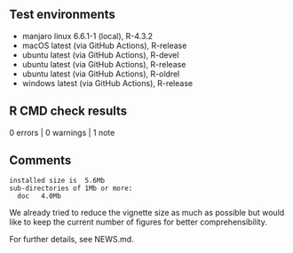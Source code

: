 ## Test environments

* manjaro linux 6.6.1-1 (local), R-4.3.2
* macOS latest (via GitHub Actions), R-release
* ubuntu latest (via GitHub Actions), R-devel
* ubuntu latest (via GitHub Actions), R-release
* ubuntu latest (via GitHub Actions), R-oldrel
* windows latest (via GitHub Actions), R-release


## R CMD check results

0 errors | 0 warnings | 1 note


## Comments

    installed size is  5.6Mb
    sub-directories of 1Mb or more:
      doc   4.0Mb

We already tried to reduce the vignette size as much as possible but would like
to keep the current number of figures for better comprehensibility.

For further details, see NEWS.md.
